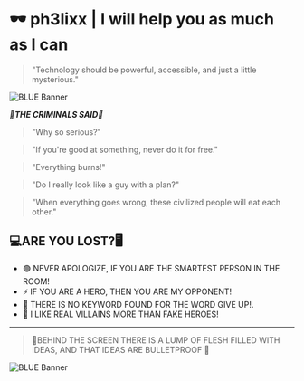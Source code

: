 # 🕶️ ph3lixx | I will help you as much as I can

> "Technology should be powerful, accessible, and just a little mysterious."
> 
![BLUE Banner](https://media2.giphy.com/media/4OAxDXv4RdUeg38JYi/giphy.gif?cid=6c09b952ug0cyozv85q38vqq50uxr74qb56gl4h8g3tfy0j4&ep=v1_internal_gif_by_id&rid=giphy.gif&ct=g)


***🧠THE CRIMINALS SAID🧠***

> "Why so serious?"



> "If you're good at something, never do it for free."



> "Everything burns!"



> "Do I really look like a guy with a plan?"



> "When everything goes wrong, these civilized people will eat each other."

## 💻ARE YOU LOST?🖥️ 
- 🟢 NEVER APOLOGIZE, IF YOU ARE THE SMARTEST PERSON IN THE ROOM!
- ⚡ IF YOU ARE A HERO, THEN YOU ARE MY OPPONENT!
- 🔐 THERE IS NO KEYWORD FOUND FOR THE WORD GIVE UP!.
- 🧩 I LIKE REAL VILLAINS MORE THAN FAKE HEROES!

---

> 🎩BEHIND THE SCREEN THERE IS A LUMP OF FLESH FILLED WITH IDEAS, AND THAT IDEAS ARE BULLETPROOF 🎩

![BLUE Banner](https://media3.giphy.com/media/eY1cJTWCuTC7l7IjtP/giphy.gif?cid=6c09b952nracs546n9f9jek5x06skv3asjzmcbhkonv62x2y&ep=v1_internal_gif_by_id&rid=giphy.gif&ct=g)
